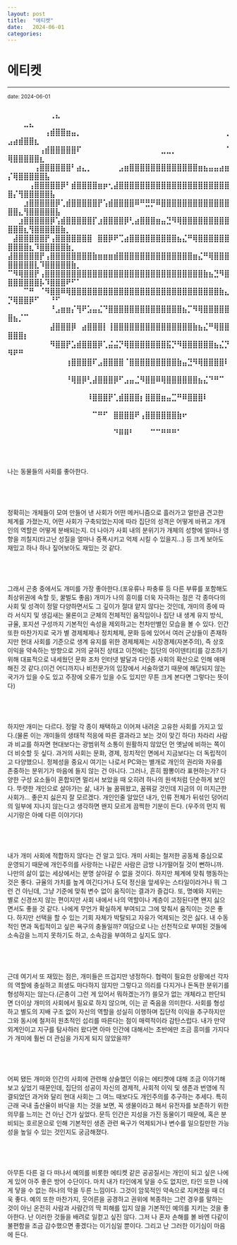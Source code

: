 ```yaml
---
layout: post
title:  "에티켓"
date:   2024-06-01
categories:
---
```


에티켓
=============
- - -
  <sup>date:   2024-06-01</sup>

<h3>
⠀⠀⠀⠀⠀⠀⠀⠀⢀⣄⠀⠀⠀⠀⠀⠀⠀⠀⠀⠀⠀⠀⠀⠀⠀⠀⠀⠀⠀⠀⠀⠀⠀⠀⠀⠀⠀⠀⠀⠀⠀⠀⠀⠀⠀⣀⣄⠀⠀⠀⠀⠀⠀⠀⠀⠀⠀⠀⠀⠀⠀⠀⠀⠀⠀⠀⠀⠀⠀⠀⠀⠀⠀⠀⠀⠀⠀⠀
⠀⠀⠀⠀⠀⠀⠀⢠⣾⣿⣿⣶⣤⡀⠀⠀⠀⠀⠀⠀⠀⠀⠀⠀⠀⠀⠀⠀⠀⠀⠀⠀⠀⠀⠀⠀⠀⠀⠀⠀⠀⢀⣠⣴⣾⣿⣿⣆⠀⠀⠀⠀⠀⠀⠀⠀⠀⠀⠀⠀⠀⠀⠀⠀⠀⠀⠀⠀⠀⠀⠀⠀⠀⠀⠀⠀⠀⠀
⠀⠀⠀⠀⠀⠀⢠⣾⣿⣿⣿⣿⣿⠏⠀⠀⠀⠀⠀⠀⠀⠀⠀⠀⠀⠀⠀⠀⠀⣀⣀⡀⠀⠀⠀⠀⠀⠀⠀⠀⠀⠈⢿⣿⣿⣿⣿⣿⣆⠀⠀⠀⠀⠀⠀⠀⠀⠀⠀⠀⠀⠀⠀⠀⠀⠀⠀⠀⠀⠀⠀⠀⠀⠀⠀⠀⠀⠀
⠀⠀⠀⠀⠀⢠⣿⣿⣿⣿⣿⣿⠃⣴⣄⡀⠀⠀⠀⠀⠀⣠⣶⣿⣿⣿⣿⣿⣿⣿⣿⣿⣿⣿⣿⣿⣶⣦⣤⣤⣴⣶⡌⢿⣿⣿⣿⣿⣿⣧⠀⠀⠀⠀⠀⠀⠀⠀⠀⠀⠀⠀⠀⠀⠀⠀⠀⠀⠀⠀⠀⠀⠀⠀⠀⠀⠀⠀
⠀⠀⠀⠀⢠⣿⣿⣿⣿⣿⡿⠃⣾⣿⣿⣿⣿⣶⡶⢂⣼⣿⣿⣿⣿⣿⣿⣿⣿⣿⣿⣿⣿⣿⣿⣿⣿⣿⣿⣿⣿⣿⣿⡌⢻⣿⣿⣿⣿⣿⣧⠀⠀⠀⠀⠀⠀⠀⠀⠀⠀⠀⠀⠀⠀⠀⠀⠀⠀⠀⠀⠀⠀⠀⠀⠀⠀⠀
⠀⠀⠀⣰⣿⣿⣿⣿⣿⡿⢁⣾⣿⣿⣿⣿⣿⡟⢡⣾⣿⣿⣿⣿⠿⠛⣛⡛⠿⣿⣿⣿⣿⣿⣿⣿⣿⣿⣿⣿⣿⣿⣿⣿⣄⢻⣿⣿⣿⣿⣿⣧⠀⠀⠀⠀⠀⠀⠀⠀⠀⠀⠀⠀⠀⠀⠀⠀⠀⠀⠀⠀⠀⠀⠀⠀⠀⠀
⠀⠀⣰⣿⣿⣿⣿⣿⡿⢡⣾⣿⣿⣿⣿⣿⡏⣰⣿⣿⣿⣿⡿⢃⣴⣿⣿⣿⣶⣤⣙⠻⢿⣿⣿⣿⣿⣿⣿⣿⣿⣿⣿⣿⣿⣆⢻⣿⣿⣿⣿⣿⣷⡀⠀⠀⠀⠀⠀⠀⠀⠀⠀⠀⠀⠀⠀⠀⠀⠀⠀⠀⠀⠀⠀⠀⠀⠀
⠀⣼⣿⣿⣿⣿⣿⡟⢠⣿⣿⣿⣿⣿⣿⣿⠀⣿⣿⡿⠟⢉⣴⣿⣿⣿⣿⣿⣿⣿⣿⣿⣦⣌⠛⢿⣿⣿⣿⣿⣿⣿⣿⣿⣿⣿⣆⠹⣿⣿⣿⣿⣿⣷⡀⠀⠀⠀⠀⠀⠀⠀⠀⠀⠀⠀⠀⠀⠀⠀⠀⠀⠀⠀⠀⠀⠀⠀
⣼⣿⣿⣿⣿⣿⡟⢠⣿⣿⣿⣿⣿⣿⣿⣿⣷⣶⣶⣶⣾⣿⣿⣿⣿⣿⣿⣿⣿⣿⣿⣿⣿⣿⣿⣶⣌⠛⢿⣿⣿⣿⣿⣿⣿⣿⣿⣇⠹⣿⣿⣿⣿⣿⣷⡀⠀⠀⠀⠀⠀⠀⠀⠀⠀⠀⠀⠀⠀⠀⠀⠀⠀⠀⠀⠀⠀⠀
⠉⠻⢿⣿⣿⡟⢠⣿⣿⣿⣿⣿⣿⣿⣿⣿⣿⣿⣿⣿⣿⣿⣿⣿⣿⣿⣿⣿⣿⣿⣿⣿⣿⣿⣿⣿⣿⣷⣦⣙⠻⣿⣿⣿⣿⣿⣿⣿⡧⠹⣿⣿⣿⠟⠋⠁⠀⠀⠀⠀⠀⠀⠀⠀⠀⠀⠀⠀⠀⠀⠀⠀⠀⠀⠀⠀⠀⠀
⠀⠀⠀⠉⠛⠀⠈⠻⣿⣿⠿⢿⣿⣿⣿⣿⣿⣿⣿⣿⣿⣿⣿⣿⣿⣿⣿⣿⣿⣿⣿⣿⣿⣿⣿⣿⣿⣿⣿⣿⣷⣄⡙⢿⣿⣿⡿⠋⠀⠀⠘⠋⠀⠀⠀⠀⠀⠀⠀⠀⠀⠀⠀⠀⠀⠀⠀⠀⠀⠀⠀⠀⠀⠀⠀⠀⠀⠀
⠀⠀⠀⠀⠀⠀⠀⠀⠘⣠⣶⣶⡌⢻⠟⣡⣤⣌⠙⣿⣿⣿⣿⣿⣿⣿⣿⣿⣿⣿⣿⣿⣿⣦⡉⠻⢿⣿⣿⣿⣿⣿⣿⣦⡈⠉⠀⠀⠀⠀⠀⠀⠀⠀⠀⠀⠀⠀⠀⠀⠀⠀⠀⠀⠀⠀⠀⠀⠀⠀⠀⠀⠀⠀⠀⠀⠀⠀
⠀⠀⠀⠀⠀⠀⠀⠀⣼⣿⣿⣿⡿⠀⣴⣿⣿⣿⡇⢸⣿⣿⣿⣿⣿⣿⣿⣿⣿⣿⣿⣿⣿⣿⣿⣷⣦⣌⠛⢿⣿⣿⣿⣿⣿⡆⠀⠀⠀⠀⠀⠀⠀⠀⠀⠀⠀⠀⠀⠀⠀⠀⠀⠀⠀⠀⠀⠀⠀⠀⠀⠀⠀⠀⠀⠀⠀⠀
⠀⠀⠀⠀⠀⠀⠀⠀⠻⣿⣿⡟⣡⣾⣿⣿⣿⡿⢁⣬⣬⡙⢿⣿⣿⣿⣿⣿⣿⣿⣯⡙⠻⣿⣿⣿⣿⣿⣿⣦⣌⡙⠻⠟⠛⠀⠀⠀⠀⠀⠀⠀⠀⠀⠀⠀⠀⠀⠀⠀⠀⠀⠀⠀⠀⠀⠀⠀⠀⠀⠀⠀⠀⠀⠀⠀⠀⠀
⠀⠀⠀⠀⠀⠀⠀⠀⠀⠀⠀⢰⣿⣿⣿⣿⠏⣠⣿⣿⣿⣿⠈⣿⣿⣿⣿⣿⣿⣿⣿⣿⣷⣤⣙⠻⢿⣿⣿⣿⣿⠇⠀⠀⠀⠀⠀⠀⠀⠀⠀⠀⠀⠀⠀⠀⠀⠀⠀⠀⠀⠀⠀⠀⠀⠀⠀⠀⠀⠀⠀⠀⠀⠀⠀⠀⠀⠀
⠀⠀⠀⠀⠀⠀⠀⠀⠀⠀⠀⠘⢿⣿⡿⢃⣼⣿⣿⣿⡿⠋⣠⣤⣈⠻⣿⣿⠿⢿⣿⣿⣿⣿⣿⣿⣦⣌⠙⠛⠉⠀⠀⠀⠀⠀⠀⠀⠀⠀⠀⠀⠀⠀⠀⠀⠀⠀⠀⠀⠀⠀⠀⠀⠀⠀⠀⠀⠀⠀⠀⠀⠀⠀⠀⠀⠀⠀
⠀⠀⠀⠀⠀⠀⠀⠀⠀⠀⠀⠀⠀⠀⠀⠸⣿⣿⣿⡟⢁⣾⣿⣿⣿⡆⣿⣿⣿⣶⣤⣉⠛⠿⣿⣿⣿⠇⠀⠀⠀⠀⠀⠀⠀⠀⠀⠀⠀⠀⠀⠀⠀⠀⠀⠀
⠀⠀⠀⠀⠀⠀⠀⠀⠀⠀⠀⠀⠀⠀⠀⠀⠉⠛⠋⠀⣿⣿⣿⣿⠟⢠⣿⣿⣿⣿⣿⣿⣷⠖⠀⠀⠀⠀⠀⠀⠀⠀⠀⠀⠀⠀⠀⠀⠀⠀⠀⠀⠀⠀⠀⠀⠀⠀⠀⠀⠀⠀⠀⠀⠀⠀⠀⠀⠀⠀⠀⠀⠀⠀⠀⠀⠀⠀
⠀⠀⠀⠀⠀⠀⠀⠀⠀⠀⠀⠀⠀⠀⠀⠀⠀⠀⠀⠀⠙⠿⠿⠃⠀⠀⠀⠉⠉⠛⠛⠛⠁⠀⠀⠀⠀⠀⠀⠀⠀⠀⠀⠀⠀⠀⠀⠀⠀⠀⠀⠀⠀⠀⠀⠀⠀⠀⠀⠀⠀⠀⠀⠀⠀⠀⠀⠀⠀⠀⠀⠀⠀⠀⠀⠀⠀⠀
</h3>
<br>

나는 동물들의 사회를 좋아한다.
<h6>　</h6>
정확히는 개체들이 모여 만들어 낸 사회가 어떤 메커니즘으로 흘러가고 얼만큼 견고한 체계를 가졌는지, 어떤 사회가 구축되었는지에 따라 집단의 성격은 어떻게 바뀌고 개개인의 역할은 어떻게 분배되는지. 더 나아가 사회 내의 분위기가 개체의 성향에 얼마나 영향을 끼칠지(타고난 성질을 얼마나 증폭시키고 억제 시킬 수 있을지...) 등 크게 보아도 재밌고 하나 하나 짚어보아도 재밌는 것 같다.
<h6>　</h6>
그래서 곤충 중에서도 개미를 가장 좋아한다.(포유류나 파충류 등 다른 부류를 포함해도 최상위권에 속할 듯, 꿀벌도 좋음) 개미가 나의 흥미를 더욱 자극하는 점은 각 종마다의 사회 및 성격이 정말 다양하면서도 그 깊이가 절대 얕지 않다는 것인데,  개미의 종에 따라 서식지 및 생김새는 물론이고 군체의 전체적인 움직임이나 집단 내 생계 유지 방식, 규율, 포지션 구성까지 기본적인 속성을 제외하고는 천차만별인 모습을 볼 수 있다. 인간 또한 마찬가지로 국가 별 경제체제나 정치체제, 문화 등에 있어서 여러 군상들이 존재하지만 현대 사회를 기준으로 생계 유지를 위한 경제체제는 시장경제(자본주의), 즉 상호 이익을 약속하는 방향으로 거의 굳혀진 상태고 이전에는 집단의 아이덴티티를 강조하기 위해 대표적으로 내세웠던 문화 조차 인터넷 발달과 다인종 사회의 확산으로 인해 애매해진 것 같다.(이건 어디까지나 비전문가의 입장에서 서술하였기 때문에 해당되지 않는 국가가 있을 수도 있고 주장에 오류가 있을 수도 있지만 무튼 크게 본다면 그렇다는 뜻이다)
<h6>　</h6>
하지만 개미는 다르다. 정말 각 종이 채택하고 이어져 내려온 고유한 사회를 가지고 있다.(물론 이는 개미들의 생태적 적응에 따른 결과라고 보는 것이 맞긴 하다) 차라리 사람과 비교를 하자면 현대보다는 광범위적 소통이 원활하지 않았던 먼 옛날에 비하는 쪽이 더 비슷할 듯 싶다. 과거의 사회는 문화, 경제, 정치적인 면에서 지금보다는 더 독립적이고 다양했으니. 정체성을 중요시 여기는 나로서 PC와는 별개로 개인의 권리와 자유를 존중하는 분위기가 마음에 들지 않는 건 아니다. 그러나, 흔히 짬뽕이라 표현하는가? 다양한 구성 요소들이 혼합되면 멀리서 보았을 때 오히려 하나의 원색처럼 단순하게 보인다. 뚜렷한 개인으로 살아가는 삶, 내가 늘 꿈꿔왔고, 꿈꿔갈 것인데 지금의 이 미지근한 사회가... 좋은지 싫은지 잘 모르겠다. 개인인줄 알았던 내가, 인류 전체가 뒤섞인 덩어리의 일부에 지나지 않는다고 생각하면 왠지 모르게 끔찍한 기분이 든다. (우주의 먼지 뭐시기랑은 아예 다른 이야기다)
<h6>　</h6>
내가 개미 사회에 적합하지 않다는 건 알고 있다. 개미 사회는 철저한 공동체 중심으로 운영되기 때문에 개인주의를 사랑하는 나같은 사람은 금방 나가떨어질 것이 뻔하니까. 나만의 삶이 없는 세상에서는 분명 살아갈 수 없을 것이다. 하지만 체계에 맞춰 행동하는 것은 좋다. 규율의 가치를 높게 여긴다거나 도덕 정신을 앞세우는 스타일이라거나 뭐 그런 건 아닌데, 그냥 기준에 맞춰 변수 없이 움직이는 결과가 즐겁다. 또, 명예와 지위는 별로 신경쓰지 않는 편이지만 사회 내에서 나의 역할이나 계층이 고정된다면 왠지 싫으면서도 좋을 것 같다. 나에게 무언가 확실하게 부여되고 그에 맞춰서 움직이는 것은 좋다. 하지만 선택을 할 수 있는 기회 자체가 박탈되고 자유가 억제되는 것은 싫다. 내 수동적인 면과 독립적이고 싶은 욕구의 충돌일까? 여담으로 나는 선천적으로 부여된 것들에 소속감을 느끼지 못하기도 하고, 소속감을 부여하고 싶지도 않다.
<h6>　</h6>
근데 여기서 또 재밌는 점은, 개미들은 뜨겁지만 냉정하다. 협력이 필요한 상황에선 각자의 역할에 충실하고 희생도 마다하지 않지만 그렇다고 의리를 다지거나 돈독한 분위기를 형성하지는 않는다.(곤충이 그런 게 있어서 뭐하겠는가?) 쓸모가 없는 개체라고 판단되면 더이상 개미의 사회에서 필요로 하지 않으며, 이는 곧 죽음을 의미한다. 사회를 형성하고 별도의 지배 구조 없이 자신의 역할을 성실히 이행하며 집단적 이익을 추구하지만 그와 동시에 철저히 원초적인 섭리를 따른다는 점이 매력적이라 감탄스럽다. 내가 만약 외계인이고 지구를 탐사하러 왔다면 아마 인간에 대해서는 초반에만 조금 흥미를 가지다가 개미에 훨씬 더 관심을 가지게 되지 않았을까?
<h6>　</h6>
어찌 됐든 개미와 인간의 사회에 관련해 상술했던 이유는 에티켓에 대해 조금 이야기해 보고 싶었기 때문인데, 집단의 성공이 자신의 경제적, 사회적 이익 및 생존과 번영에 직결되었던 과거와 달리 현대 사회는 그 여느 때보다도 개인주의를 추구하는 추세다. 특히 근래 국내 출산율이 바닥을 치는 것을 보면, 꼭 생물이라고 해서 유전자를 보존하기 위한 의무를 느끼는 건 아닌 건가 싶었다. 문득 인간은 지성을 가진 동물이기 때문에, 혹은 분비되는 호르몬으로 인해 기본적인 생존 관련 욕구가 억제되거나 변수를 일으킬만한 가능성을 높일 수 있는 것인지도 궁금해졌다.  
<h6>　</h6>
아무튼 다른 걸 다 떠나서 예의를 비롯한 에티켓 같은 공공질서는 개인이 되고 싶은 나에게 있어 아주 좋은 방어 수단이다. 마치 내가 타인에게 닿을 수도 없지만, 타인 또한 나에게 닿을 수 없는 하나의 막을 두른 느낌이다. 그것이 암묵적인 약속으로 지켜졌을 때 더욱 좋다. 예의 또한 마찬가지, 웃어른을 공경하고 권위에 복종하는 그런 경우를 말하는 것이 아닌 온전히 사람과 사람간의 딱 피해를 입지 않을 기본적인 예의를 지키는 것을 좋아한다. 난 이러한 것들을 배려로 일컫고 싶진 않다. 그저 나 혼자 손해를 볼 바엔 다같이 불편함을 조금 감수했으면 좋겠다는 이기심일 뿐이다. 그리고 난 그러한 이기심이 마음에 든다.
